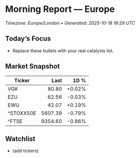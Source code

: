# Morning Report — Europe
_Timezone: Europe/London • Generated: 2025-10-18 16:29 UTC_

## Today’s Focus
- Replace these bullets with your real catalysts list.

## Market Snapshot
| Ticker | Last | 1D % |
|---|---:|---:|
| VGK | 80.80 | +0.02% |
| EZU | 62.56 | -0.03% |
| EWU | 42.07 | +0.19% |
| ^STOXX50E | 5607.39 | -0.79% |
| ^FTSE | 9354.60 | -0.86% |

## Watchlist
- (add tickers)
